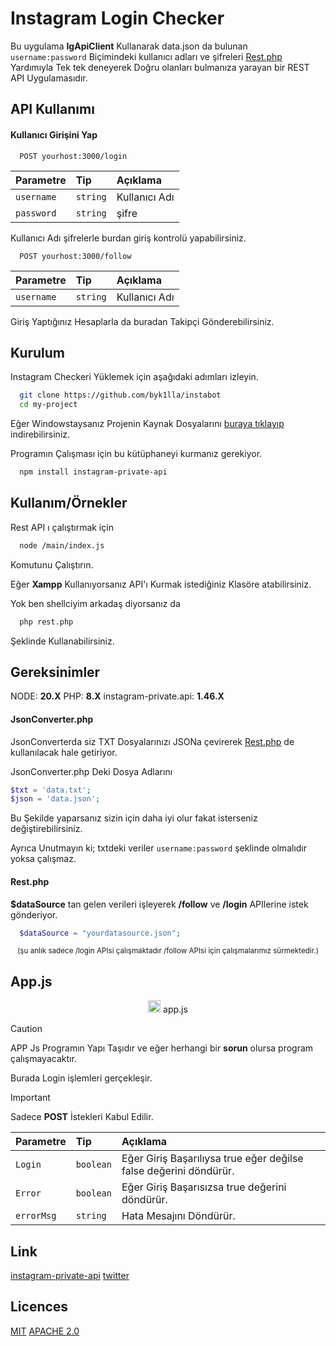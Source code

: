 
# Instagram Login Checker

Bu uygulama **IgApiClient** Kullanarak data.json da bulunan ``` username:password``` Biçimindeki kullanıcı adları ve şifreleri [Rest.php](https://github.com/byk1lla/instabot/blob/main/main/rest.php) Yardımıyla Tek tek deneyerek Doğru olanları bulmanıza yarayan bir REST API Uygulamasıdır.
## API Kullanımı

#### Kullanıcı Girişini Yap
```http
  POST yourhost:3000/login
```

| Parametre | Tip     | Açıklama                |
| :-------- | :------- | :------------------------- |
| `username` | `string` |  Kullanıcı Adı |
| `password` | `string` |  şifre |

Kullanıcı Adı şifrelerle burdan giriş kontrolü yapabilirsiniz.


```http
  POST yourhost:3000/follow
```

| Parametre | Tip     | Açıklama                |
| :-------- | :------- | :------------------------- |
| `username` | `string` |  Kullanıcı Adı |

Giriş Yaptığınız Hesaplarla da buradan Takipçi Gönderebilirsiniz.

  
## Kurulum 

Instagram Checkeri Yüklemek için aşağıdaki adımları izleyin.

```bash 
  git clone https://github.com/byk1lla/instabot
  cd my-project
```
Eğer Windowstaysanız Projenin Kaynak Dosyalarını [buraya tıklayıp](https://github.com/byk1lla/instabot/archive/refs/heads/main.zip) indirebilirsiniz.

Programın Çalışması için bu kütüphaneyi kurmanız gerekiyor.

```bash 
  npm install instagram-private-api
```


## Kullanım/Örnekler
Rest API ı çalıştırmak için 

```bash
  node /main/index.js
```

Komutunu Çalıştırın.

Eğer **Xampp** Kullanıyorsanız API'ı Kurmak istediğiniz Klasöre atabilirsiniz.

Yok ben shellciyim arkadaş diyorsanız da 

```bash 
  php rest.php
```

Şeklinde Kullanabilirsiniz.

## Gereksinimler
  NODE: **20.X**
  PHP: **8.X**
  instagram-private.api: **1.46.X**
#### JsonConverter.php

JsonConverterda siz TXT Dosyalarınızı JSONa çevirerek [Rest.php](https://github.com/byk1lla/instabot/blob/main/main/rest.php) de kullanılacak hale getiriyor.

JsonConverter.php Deki Dosya Adlarını
```php
$txt = 'data.txt';
$json = 'data.json';
```

Bu Şekilde yaparsanız sizin için daha iyi olur fakat isterseniz değiştirebilirsiniz.

Ayrıca Unutmayın ki; txtdeki veriler ```username:password``` şeklinde olmalıdır yoksa çalışmaz.

#### Rest.php
**$dataSource** tan gelen verileri işleyerek **/follow** ve **/login** APIlerine istek gönderiyor.
```php 
  $dataSource = "yourdatasource.json";
```
<div align="center" size="10px">
<sub>(şu anlık sadece /login APIsi çalışmaktadır /follow APIsi için çalışmalarımız sürmektedir.)</sub></div>

## App.js
<div align="center"><img src="https://external-content.duckduckgo.com/iu/?u=https%3A%2F%2Flogos-download.com%2Fwp-content%2Fuploads%2F2019%2F01%2FJavaScript_Logo.png&f=1&nofb=1&ipt=1c662e3132fbd96664cbcdc41fe63634f9d05afac8850a19f702138641799a7e&ipo=images" 
  width="20"> <span padding="1px">app.js</span> </div>
 
> [!CAUTION]
> APP Js Programın Yapı Taşıdır ve eğer herhangi bir __sorun__ olursa program çalışmayacaktır. 

Burada Login işlemleri gerçekleşir.

> [!IMPORTANT]
> Sadece **POST** İstekleri Kabul Edilir.


| Parametre | Tip     | Açıklama                |
| :-------- | :------- | :------------------------- |
| `Login` | `boolean` |  Eğer Giriş Başarılıysa true eğer değilse false değerini döndürür. |
| `Error` | `boolean` |  Eğer Giriş Başarısızsa true değerini döndürür.  |
| `errorMsg` | `string` | Hata Mesajını Döndürür. |

## Link

[instagram-private-api](https://docs.igpapi.com/)
[twitter](https://twitter.com/byk1lla_)

## Licences
[MIT](https://choosealicense.com/licenses/mit/)
[APACHE 2.0](https://choosealicense.com/licenses/apache-2.0/)
